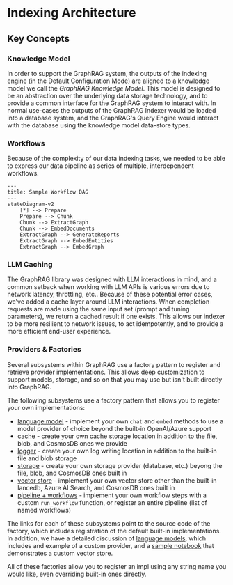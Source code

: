 # Indexing Architecture 

## Key Concepts

### Knowledge Model

In order to support the GraphRAG system, the outputs of the indexing engine (in the Default Configuration Mode) are aligned to a knowledge model we call the _GraphRAG Knowledge Model_.
This model is designed to be an abstraction over the underlying data storage technology, and to provide a common interface for the GraphRAG system to interact with.
In normal use-cases the outputs of the GraphRAG Indexer would be loaded into a database system, and the GraphRAG's Query Engine would interact with the database using the knowledge model data-store types.

### Workflows

Because of the complexity of our data indexing tasks, we needed to be able to express our data pipeline as series of multiple, interdependent workflows.

```mermaid
---
title: Sample Workflow DAG
---
stateDiagram-v2
    [*] --> Prepare
    Prepare --> Chunk
    Chunk --> ExtractGraph
    Chunk --> EmbedDocuments
    ExtractGraph --> GenerateReports
    ExtractGraph --> EmbedEntities
    ExtractGraph --> EmbedGraph
```

### LLM Caching

The GraphRAG library was designed with LLM interactions in mind, and a common setback when working with LLM APIs is various errors due to network latency, throttling, etc..
Because of these potential error cases, we've added a cache layer around LLM interactions.
When completion requests are made using the same input set (prompt and tuning parameters), we return a cached result if one exists.
This allows our indexer to be more resilient to network issues, to act idempotently, and to provide a more efficient end-user experience.

### Providers & Factories

Several subsystems within GraphRAG use a factory pattern to register and retrieve provider implementations. This allows deep customization to support models, storage, and so on that you may use but isn't built directly into GraphRAG.

The following subsystems use a factory pattern that allows you to register your own implementations:

- [language model](https://github.com/microsoft/graphrag/blob/main/graphrag/language_model/factory.py) - implement your own `chat` and `embed` methods to use a model provider of choice beyond the built-in OpenAI/Azure support
- [cache](https://github.com/microsoft/graphrag/blob/main/graphrag/cache/factory.py) - create your own cache storage location in addition to the file, blob, and CosmosDB ones we provide
- [logger](https://github.com/microsoft/graphrag/blob/main/graphrag/logger/factory.py) - create your own log writing location in addition to the built-in file and blob storage
- [storage](https://github.com/microsoft/graphrag/blob/main/graphrag/storage/factory.py) - create your own storage provider (database, etc.) beyong the file, blob, and CosmosDB ones built in
- [vector store](https://github.com/microsoft/graphrag/blob/main/graphrag/vector_stores/factory.py) - implement your own vector store other than the built-in lancedb, Azure AI Search, and CosmosDB ones built in
- [pipeline + workflows](https://github.com/microsoft/graphrag/blob/main/graphrag/index/workflows/factory.py) - implement your own workflow steps with a custom `run_workflow` function, or register an entire pipeline (list of named workflows)

The links for each of these subsystems point to the source code of the factory, which includes registration of the default built-in implementations. In addition, we have a detailed discussion of [language models](../config/models.md), which includes and example of a custom provider, and a [sample notebook](../examples_notebooks/custom_vector_store.ipynb) that demonstrates a custom vector store.

All of these factories allow you to register an impl using any string name you would like, even overriding built-in ones directly.